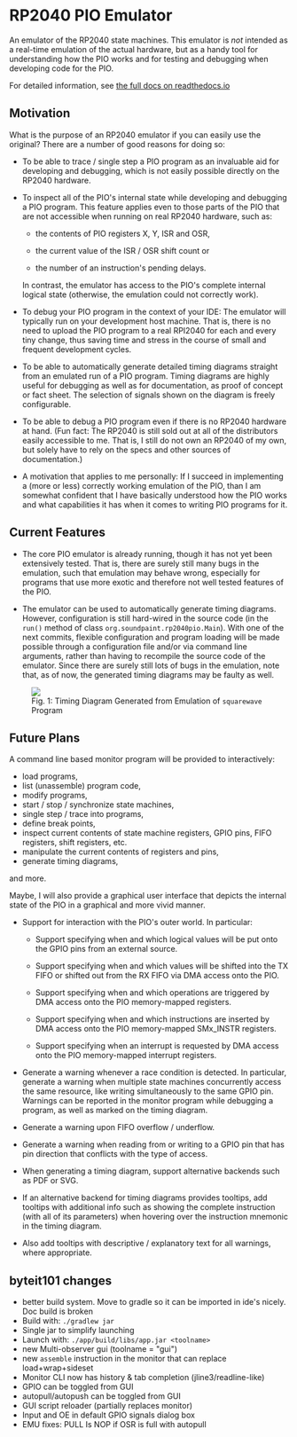 # RP2040 PIO Emulator

An emulator of the RP2040 state machines.
This emulator is _not_ intended as a real-time emulation of the actual
hardware, but as a handy tool for understanding how the PIO works and
for testing and debugging when developing code for the PIO.

For detailed information, see [the full docs on readthedocs.io][1]

## Motivation

What is the purpose of an RP2040 emulator if you can easily use the
original?  There are a number of good reasons for doing so:

* To be able to trace / single step a PIO program as an invaluable aid
  for developing and debugging, which is not easily possible directly
  on the RP2040 hardware.

* To inspect all of the PIO's internal state while developing and
  debugging a PIO program.  This feature applies even to those parts
  of the PIO that are not accessible when running on real RP2040
  hardware, such as:

  * the contents of PIO registers X, Y, ISR and OSR,

  * the current value of the ISR / OSR shift count or

  * the number of an instruction's pending delays.

  In contrast, the emulator has access to the PIO's complete internal
  logical state (otherwise, the emulation could not correctly work).

* To debug your PIO program in the context of your IDE: The emulator
  will typically run on your development host machine.  That is, there
  is no need to upload the PIO program to a real RPI2040 for each and
  every tiny change, thus saving time and stress in the course of
  small and frequent development cycles.

* To be able to automatically generate detailed timing diagrams
  straight from an emulated run of a PIO program.  Timing diagrams are
  highly useful for debugging as well as for documentation, as proof
  of concept or fact sheet.  The selection of signals shown on the
  diagram is freely configurable.

* To be able to debug a PIO program even if there is no RP2040
  hardware at hand.  (Fun fact: The RP2040 is still sold out at all of
  the distributors easily accessible to me.  That is, I still do not
  own an RP2040 of my own, but solely have to rely on the specs and
  other sources of documentation.)

* A motivation that applies to me personally: If I succeed in
  implementing a (more or less) correctly working emulation of the
  PIO, than I am somewhat confident that I have basically understood
  how the PIO works and what capabilities it has when it comes to
  writing PIO programs for it.

## Current Features

* The core PIO emulator is already running, though it has not yet been
extensively tested.  That is, there are surely still many bugs in the
emulation, such that emulation may behave wrong, especially for
programs that use more exotic and therefore not well tested features
of the PIO.

* The emulator can be used to automatically generate timing diagrams.
However, configuration is still hard-wired in the source code (in the
```run()``` method of class ```org.soundpaint.rp2040pio.Main```).
With one of the next commits, flexible configuration and program
loading will be made possible through a configuration file and/or via
command line arguments, rather than having to recompile the source
code of the emulator.  Since there are surely still lots of bugs in
the emulation, note that, as of now, the generated timing diagrams may
be faulty as well.

<p>
  <figure>
    <a href="doc/screenshots/squarewave_1.png">
      <img src="doc/screenshots/squarewave_1.png" />
    </a>
    <br />
    <figcaption>
      Fig. 1: Timing Diagram Generated from Emulation of
      <code>squarewave</code> Program
    </figcaption>
  </figure>
</p>

## Future Plans

A command line based monitor program will be provided to
interactively:

* load programs,
* list (unassemble) program code,
* modify programs,
* start / stop / synchronize state machines,
* single step / trace into programs,
* define break points,
* inspect current contents of state machine registers, GPIO pins, FIFO
  registers, shift registers, etc.
* manipulate the current contents of registers and pins,
* generate timing diagrams,

and more.

Maybe, I will also provide a graphical user interface that depicts the
internal state of the PIO in a graphical and more vivid manner.

* Support for interaction with the PIO's outer world.  In particular:

  * Support specifying when and which logical values will be put onto
    the GPIO pins from an external source.

  * Support specifying when and which values will be shifted into the
    TX FIFO or shifted out from the RX FIFO via DMA access onto the
    PIO.

  * Support specifying when and which operations are triggered by
    DMA access onto the PIO memory-mapped registers.

  * Support specifying when and which instructions are inserted by
    DMA access onto the PIO memory-mapped SMx_INSTR registers.

  * Support specifying when an interrupt is requested by DMA access
    onto the PIO memory-mapped interrupt registers.

* Generate a warning whenever a race condition is detected.  In
  particular, generate a warning when multiple state machines
  concurrently access the same resource, like writing simultaneously
  to the same GPIO pin.  Warnings can be reported in the monitor
  program while debugging a program, as well as marked on the timing
  diagram.

* Generate a warning upon FIFO overflow / underflow.

* Generate a warning when reading from or writing to a GPIO pin that
  has pin direction that conflicts with the type of access.

* When generating a timing diagram, support alternative backends such
  as PDF or SVG.

* If an alternative backend for timing diagrams provides tooltips, add
  tooltips with additional info such as showing the complete
  instruction (with all of its parameters) when hovering over the
  instruction mnemonic in the timing diagram.

* Also add tooltips with descriptive / explanatory text for all
  warnings, where appropriate.
  
## byteit101 changes

 * better build system. Move to gradle so it can be imported in ide's nicely. Doc build is broken
 * Build with: `./gradlew jar`
 * Single jar to simplify launching
 * Launch with: `./app/build/libs/app.jar <toolname>`
 * new Multi-observer gui (toolname = "gui")
 * new `assemble` instruction in the monitor that can replace load+wrap+sideset
 * Monitor CLI now has history & tab completion (jline3/readline-like)
 * GPIO can be toggled from GUI
 * autopull/autopush can be toggled from GUI
 * GUI script reloader (partially replaces monitor)
 * Input and OE in default GPIO signals dialog box
 * EMU fixes: PULL Is NOP if OSR is full with autopull

<!-- References -->

[1]: https://rp2040pio-docs.readthedocs.io/
